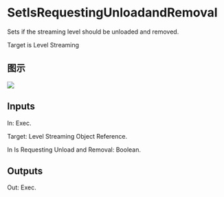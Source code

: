# SetIsRequestingUnloadandRemoval

Sets if the streaming level should be unloaded and removed.

Target is Level Streaming

## 图示

![]($-20221218-19423624.png)

## Inputs

In: Exec.

Target: Level Streaming Object Reference.

In Is Requesting Unload and Removal: Boolean.  

## Outputs

Out: Exec.

